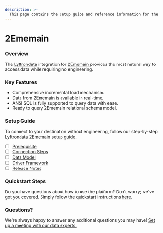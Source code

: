 ```yaml
---
description: >-
  This page contains the setup guide and reference information for the 2Ememain source connector.
---
```


# 2Ememain

### Overview

The [Lyftrondata](https://www.lyftrondata.com/) integration for [2Ememain](https://www.lyftrondata.com/integration/2ememain/)[ ](https://www.lyftrondata.com/integration/2ememain/)provides the most natural way to access data while requiring no engineering.

### Key Features

* Comprehensive incremental load mechanism.
* Data from 2Ememain is available in real-time.&#x20;
* ANSI SQL is fully supported to query data with ease.
* Ready to query 2Ememain relational schema model.

### Setup Guide

To connect to your destination without engineering, follow our step-by-step [Lyftrondata](https://www.lyftrondata.com/)  [2Ememain](https://www.lyftrondata.com/integration/2ememain/) setup guide.

* [ ] [Prerequisite](../../marketing-analytics/2ememain/prerequisite.md)
* [ ] [Connection Steps](../../marketing-analytics/2ememain/connection-steps.md)
* [ ] [Data Model](../../marketing-analytics/2ememain/data-model/)
* [ ] [Driver Framework](../../marketing-analytics/2ememain/driver-framework/)
* [ ] [Release Notes](../../marketing-analytics/2ememain/release-notes.md)

### Quickstart Steps

Do you have questions about how to use the platform? Don't worry; we've got you covered. Simply follow the quickstart instructions [here](../../../quickstart-steps.md).

### Questions? <a href="#questions" id="questions"></a>

We're always happy to answer any additional questions you may have! [Set up a meeting with our data experts.](https://www.lyftrondata.com/book-a-meeting/)

